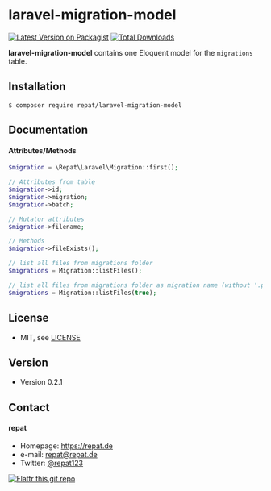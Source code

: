 # laravel-migration-model
[![Latest Version on Packagist](https://img.shields.io/packagist/v/repat/laravel-migration-model.svg?style=flat-square)](https://packagist.org/packages/repat/laravel-migration-model)
[![Total Downloads](https://img.shields.io/packagist/dt/repat/laravel-migration-model.svg?style=flat-square)](https://packagist.org/packages/repat/laravel-migration-model)

**laravel-migration-model** contains one Eloquent model for the `migrations` table.

## Installation
`$ composer require repat/laravel-migration-model`

## Documentation

#### Attributes/Methods

```php
$migration = \Repat\Laravel\Migration::first();

// Attributes from table
$migration->id;
$migration->migration;
$migration->batch;

// Mutator attributes
$migration->filename;

// Methods
$migration->fileExists();

// list all files from migrations folder
$migrations = Migration::listFiles();

// list all files from migrations folder as migration name (without '.php')
$migrations = Migration::listFiles(true);
```

## License
* MIT, see [LICENSE](https://github.com/repat/laravel-migration-model/blob/master/LICENSE)

## Version
* Version 0.2.1

## Contact
#### repat
* Homepage: https://repat.de
* e-mail: repat@repat.de
* Twitter: [@repat123](https://twitter.com/repat123 "repat123 on twitter")

[![Flattr this git repo](http://api.flattr.com/button/flattr-badge-large.png)](https://flattr.com/submit/auto?user_id=repat&url=https://github.com/repat/laravel-migration-model&title=laravel-migration-model&language=&tags=github&category=software)
